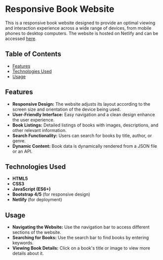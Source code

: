 # Responsive Book Website

This is a responsive book website designed to provide an optimal viewing and interaction experience across a wide range of devices, from mobile phones to desktop computers. The website is hosted on Netlify and can be accessed [here](https://rochi-responsive-book-website.netlify.app/).

## Table of Contents

- [Features](#features)
- [Technologies Used](#technologies-used)
- [Usage](#usage)

## Features

- **Responsive Design:** The website adjusts its layout according to the screen size and orientation of the device being used.
- **User-Friendly Interface:** Easy navigation and a clean design enhance the user experience.
- **Book Listings:** Detailed listings of books with images, descriptions, and other relevant information.
- **Search Functionality:** Users can search for books by title, author, or genre.
- **Dynamic Content:** Book data is dynamically rendered from a JSON file or an API.

## Technologies Used

- **HTML5**
- **CSS3**
- **JavaScript (ES6+)**
- **Bootstrap 4/5** (for responsive design)
- **Netlify** (for deployment)

## Usage

- **Navigating the Website:** Use the navigation bar to access different sections of the website.
- **Searching for Books:** Use the search bar to find books by entering keywords.
- **Viewing Book Details:** Click on a book's title or image to view more details about it.








